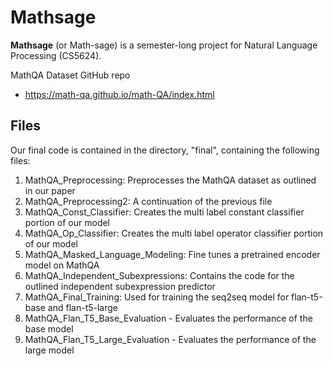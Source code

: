 # Mathsage

__Mathsage__ (or Math-sage) is a semester-long project for Natural Language Processing (CS5624).

MathQA Dataset GitHub repo

- https://math-qa.github.io/math-QA/index.html

## Files

Our final code is contained in the directory, "final", containing the following files:

1. MathQA_Preprocessing: Preprocesses the MathQA dataset as outlined in our paper
2. MathQA_Preprocessing2: A continuation of the previous file
3. MathQA_Const_Classifier: Creates the multi label constant classifier portion of our model
4. MathQA_Op_Classifier: Creates the multi label operator classifier portion of our model
5. MathQA_Masked_Language_Modeling: Fine tunes a pretrained encoder model on MathQA
6. MathQA_Independent_Subexpressions: Contains the code for the outlined independent subexpression predictor
7. MathQA_Final_Training: Used for training the seq2seq model for flan-t5-base and flan-t5-large
8. MathQA_Flan_T5_Base_Evaluation - Evaluates the performance of the base model
9. MathQA_Flan_T5_Large_Evaluation - Evaluates the performance of the large model
